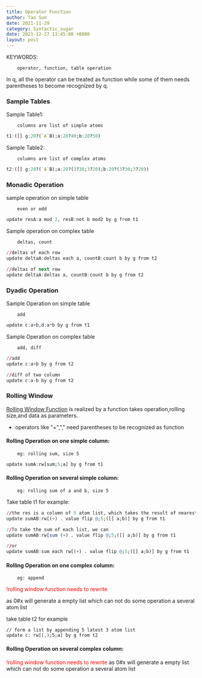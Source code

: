 ```yaml
---
title: Operator Function
author: Tao Sun
date: 2021-11-29
category: Syntactic_sugar
date: 2021-12-27 13:45:00 +0800
layout: post
---
```


KEYWORDS:

        operator, function, table operation

In q, all the operator can be treated as function while some of them needs parentheses to become recognized by q.
### Sample Tables
Sample Table1: 
        
        columns are list of simple atoms
```q
t1:([] g:20?(`A`B);a:20?40;b:20?50)
```
Sample Table2: 

        columns are list of complex atoms
```q
t2:([] g:20?(`A`B);a:20?(3?30;3?20);b:20?(3?30;3?20))
```
### Monadic Operation
sample operation on simple table
        
        even or odd
```q
update resA:a mod 2, resB:not b mod2 by g from t1
```


Sample operation on complex table

        deltas, count


```q
//deltas of each row
update deltaA:deltas each a, countB:count b by g from t2

//deltas of next row
update deltaA:deltas a, countB:count b by g from t2
```

### Dyadic Operation
Sample Operation on simple table
        
        add

```q
update c:a+b,d:a*b by g from t1
```

Sample Operation on complex table

        add, diff 

```q
//add 
update c:a+b by g from t2

//diff of two column 
update c:a-b by g from t2
```

### Rolling Window

[Rolling Window Function](https://shawntao1011.github.io/kdb-q/algorithm/2021-11-29-RollingWindow.html) is realized by a function takes operation,rolling size,and data as parameters.

- operators like "+","," need parentheses to be recognized as function

#### Rolling Operation on one simple column:
        eg: rolling sum, size 5

```q
update sumA:rw[sum;5;a] by g from t1
```

#### Rolling Operation on several simple column:
        eg: rolling sum of a and b, size 5

Take table t1 for example:
```q
//the res is a column of 5 atom list, which takes the result of nearest 5 a+b
update sumAB:rw[(+) . value flip @;5;([] a;b)] by g from t1

//To take the sum of each list, we can
update sumAB:rw[sum (+) . value flip @;5;([] a;b)] by g from t1

//or 
update sumAB:sum each rw[(+) . value flip @;5;([] a;b)] by g from t1
```

#### Rolling Operation on one complex column:
        eg: append
<font color=red>!rolling window function needs to rewrite</font> 

as 0#x will generate a empty list which can not do some operation a several atom list

take table t2 for example
```
// form a list by appending 5 latest 3 atom list
update c: rw[(,);5;a] by g from t2
```
#### Rolling Operation on several complex column:
<font color=red>!rolling window function needs to rewrite</font> 
as 0#x will generate a empty list which can not do some operation a several atom list
